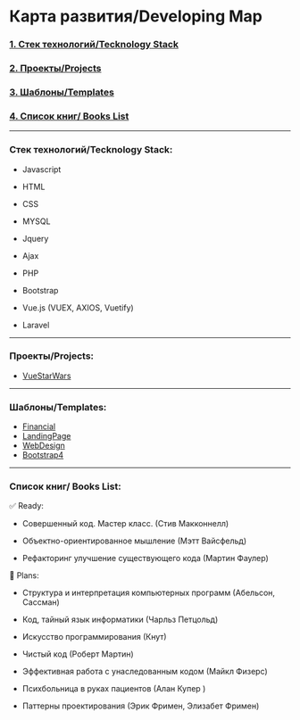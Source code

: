 Карта развития/Developing Map
=====================


 ### [1. Стек технологий/Tecknology Stack](#Tech_stack)
 ### [2. Проекты/Projects](#projects)
 ### [3. Шаблоны/Templates](#templates)
 ### [4. Cписок книг/ Books List](#Book_list)


____
###  <a name="Tech_stack">Стек технологий/Tecknology Stack:</a> 
+ Javascript

+ HTML

+ CSS

+ MYSQL

+ Jquery

+ Ajax

+ PHP

+ Bootstrap

+ Vue.js (VUEX, AXIOS, Vuetify)

+ Laravel


____
###  <a name="projects">Проекты/Projects:</a> 

+ [VueStarWars](http://juliwolf.beget.tech/)



____
###  <a name="templates">Шаблоны/Templates:</a> 
+ [Financial](https://juliwolf.github.io/Template_Financial/)
+ [LandingPage](https://juliwolf.github.io/Template_LandingPage/)
+ [WebDesign](https://juliwolf.github.io/Template_QualityDesign/)
+ [Bootstrap4](https://juliwolf.github.io/Template_Bootstrap4/index.html)

____
###  <a name="Book_list">Список книг/ Books List:</a> 

:white_check_mark: Ready:

+ Совершенный код. Мастер класс. (Стив Макконнелл) 

+ Объектно-ориентированное мышление (Мэтт Вайсфельд)

+ Рефакторинг улучшение существующего кода (Мартин Фаулер)


:black_square_button: Plans:

+ Структура и интерпретация компьютерных программ (Абельсон, Сассман)  

+ Код, тайный язык информатики (Чарльз Петцольд) 

+ Искусство программирования (Кнут) 

+ Чистый код (Роберт Мартин) 

+ Эффективная работа с унаследованным кодом (Майкл Физерс)

+ Психбольница в руках пациентов (Алан Купер )

+ Паттерны проектирования (Эрик Фримен, Элизабет Фримен)
